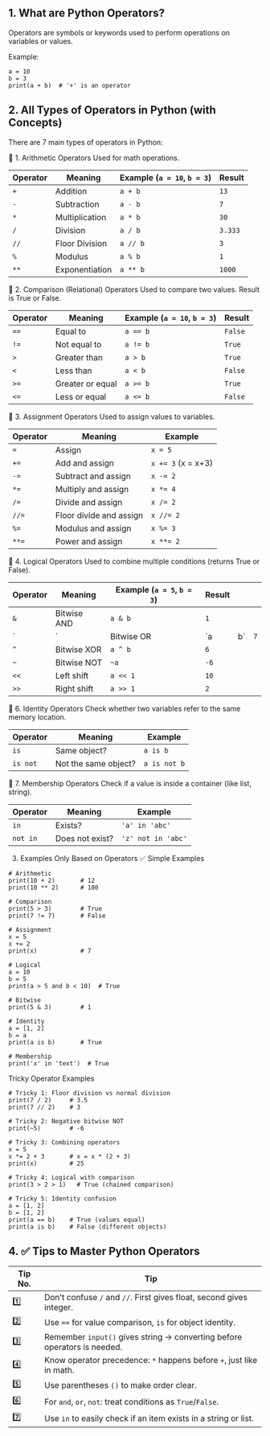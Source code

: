 ## 1. What are Python Operators?
Operators are symbols or keywords used to perform operations on variables or values.

Example:
```
a = 10
b = 3
print(a + b)  # '+' is an operator
```
## 2.  All Types of Operators in Python (with Concepts)
There are 7 main types of operators in Python:

🔹 1. Arithmetic Operators
Used for math operations.

| Operator | Meaning        | Example (`a = 10`, `b = 3`) | Result  |
| -------- | -------------- | --------------------------- | ------- |
| `+`      | Addition       | `a + b`                     | `13`    |
| `-`      | Subtraction    | `a - b`                     | `7`     |
| `*`      | Multiplication | `a * b`                     | `30`    |
| `/`      | Division       | `a / b`                     | `3.333` |
| `//`     | Floor Division | `a // b`                    | `3`     |
| `%`      | Modulus        | `a % b`                     | `1`     |
| `**`     | Exponentiation | `a ** b`                    | `1000`  |

🔹 2. Comparison (Relational) Operators
Used to compare two values. Result is True or False.

| Operator | Meaning          | Example (`a = 10`, `b = 3`) | Result  |
| -------- | ---------------- | --------------------------- | ------- |
| `==`     | Equal to         | `a == b`                    | `False` |
| `!=`     | Not equal to     | `a != b`                    | `True`  |
| `>`      | Greater than     | `a > b`                     | `True`  |
| `<`      | Less than        | `a < b`                     | `False` |
| `>=`     | Greater or equal | `a >= b`                    | `True`  |
| `<=`     | Less or equal    | `a <= b`                    | `False` |

🔹 3. Assignment Operators
Used to assign values to variables.

| Operator | Meaning                 | Example            |
| -------- | ----------------------- | ------------------ |
| `=`      | Assign                  | `x = 5`            |
| `+=`     | Add and assign          | `x += 3` (x = x+3) |
| `-=`     | Subtract and assign     | `x -= 2`           |
| `*=`     | Multiply and assign     | `x *= 4`           |
| `/=`     | Divide and assign       | `x /= 2`           |
| `//=`    | Floor divide and assign | `x //= 2`          |
| `%=`     | Modulus and assign      | `x %= 3`           |
| `**=`    | Power and assign        | `x **= 2`          |

🔹 4. Logical Operators
Used to combine multiple conditions (returns True or False).

| Operator | Meaning     | Example (`a = 5`, `b = 3`) | Result |     |     |
| -------- | ----------- | -------------------------- | ------ | --- | --- |
| `&`      | Bitwise AND | `a & b`                    | `1`    |     |     |
| \`       | \`          | Bitwise OR                 | \`a    | b\` | `7` |
| `^`      | Bitwise XOR | `a ^ b`                    | `6`    |     |     |
| `~`      | Bitwise NOT | `~a`                       | `-6`   |     |     |
| `<<`     | Left shift  | `a << 1`                   | `10`   |     |     |
| `>>`     | Right shift | `a >> 1`                   | `2`    |     |     |

🔹 6. Identity Operators
Check whether two variables refer to the same memory location.

| Operator | Meaning              | Example      |
| -------- | -------------------- | ------------ |
| `is`     | Same object?         | `a is b`     |
| `is not` | Not the same object? | `a is not b` |

🔹 7. Membership Operators
Check if a value is inside a container (like list, string).

| Operator | Meaning         | Example            |
| -------- | --------------- | ------------------ |
| `in`     | Exists?         | `'a' in 'abc'`     |
| `not in` | Does not exist? | `'z' not in 'abc'` |

3. Examples Only Based on Operators
✅ Simple Examples

```
# Arithmetic
print(10 + 2)       # 12
print(10 ** 2)      # 100

# Comparison
print(5 > 3)        # True
print(7 != 7)       # False

# Assignment
x = 5
x += 2
print(x)            # 7

# Logical
a = 10
b = 5
print(a > 5 and b < 10)  # True

# Bitwise
print(5 & 3)        # 1

# Identity
a = [1, 2]
b = a
print(a is b)       # True

# Membership
print('x' in 'text')  # True
```
Tricky Operator Examples
```
# Tricky 1: Floor division vs normal division
print(7 / 2)     # 3.5
print(7 // 2)    # 3

# Tricky 2: Negative bitwise NOT
print(~5)        # -6

# Tricky 3: Combining operators
x = 5
x *= 2 + 3       # x = x * (2 + 3)
print(x)         # 25

# Tricky 4: Logical with comparison
print(3 > 2 > 1)   # True (chained comparison)

# Tricky 5: Identity confusion
a = [1, 2]
b = [1, 2]
print(a == b)    # True (values equal)
print(a is b)    # False (different objects)
```

## 4. ✅ Tips to Master Python Operators

| Tip No. | Tip                                                                      |
| ------- | ------------------------------------------------------------------------ |
| 1️⃣     | Don’t confuse `/` and `//`. First gives float, second gives integer.     |
| 2️⃣     | Use `==` for value comparison, `is` for object identity.                 |
| 3️⃣     | Remember `input()` gives string → converting before operators is needed. |
| 4️⃣     | Know operator precedence: `*` happens before `+`, just like in math.     |
| 5️⃣     | Use parentheses `()` to make order clear.                                |
| 6️⃣     | For `and`, `or`, `not`: treat conditions as `True`/`False`.              |
| 7️⃣     | Use `in` to easily check if an item exists in a string or list.          |
